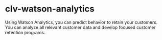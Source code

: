 # clv-watson-analytics
Using Watson Analytics, you can predict behavior to retain your customers. You can analyze all relevant customer data and develop focused customer retention programs.
